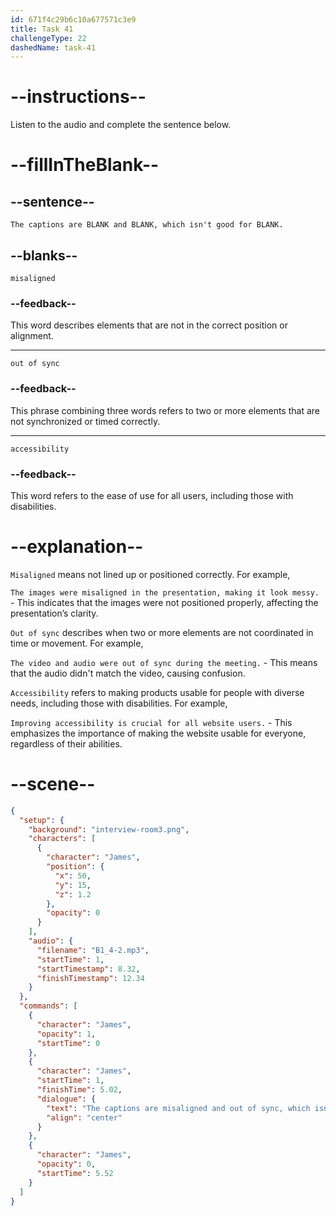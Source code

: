 ```yaml
---
id: 671f4c29b6c10a677571c3e9
title: Task 41
challengeType: 22
dashedName: task-41
---
```


<!-- (Audio) James: The captions are misaligned and out of sync, which isn't good for accessibility. -->

# --instructions--

Listen to the audio and complete the sentence below.

# --fillInTheBlank--

## --sentence--

`The captions are BLANK and BLANK, which isn't good for BLANK.`

## --blanks--

`misaligned`

### --feedback--

This word describes elements that are not in the correct position or alignment.

---

`out of sync`

### --feedback--

This phrase combining three words refers to two or more elements that are not synchronized or timed correctly.

---

`accessibility`

### --feedback--

This word refers to the ease of use for all users, including those with disabilities.

# --explanation--

`Misaligned` means not lined up or positioned correctly. For example,

`The images were misaligned in the presentation, making it look messy.` - This indicates that the images were not positioned properly, affecting the presentation’s clarity.

`Out of sync` describes when two or more elements are not coordinated in time or movement. For example,

`The video and audio were out of sync during the meeting.` - This means that the audio didn't match the video, causing confusion.

`Accessibility` refers to making products usable for people with diverse needs, including those with disabilities. For example,
 
`Improving accessibility is crucial for all website users.` - This emphasizes the importance of making the website usable for everyone, regardless of their abilities.


# --scene--

```json
{
  "setup": {
    "background": "interview-room3.png",
    "characters": [
      {
        "character": "James",
        "position": {
          "x": 50,
          "y": 15,
          "z": 1.2
        },
        "opacity": 0
      }
    ],
    "audio": {
      "filename": "B1_4-2.mp3",
      "startTime": 1,
      "startTimestamp": 8.32,
      "finishTimestamp": 12.34
    }
  },
  "commands": [
    {
      "character": "James",
      "opacity": 1,
      "startTime": 0
    },
    {
      "character": "James",
      "startTime": 1,
      "finishTime": 5.02,
      "dialogue": {
        "text": "The captions are misaligned and out of sync, which isn't good for accessibility.",
        "align": "center"
      }
    },
    {
      "character": "James",
      "opacity": 0,
      "startTime": 5.52
    }
  ]
}
```
